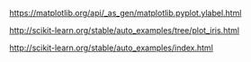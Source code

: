 https://matplotlib.org/api/_as_gen/matplotlib.pyplot.ylabel.html

http://scikit-learn.org/stable/auto_examples/tree/plot_iris.html

http://scikit-learn.org/stable/auto_examples/index.html